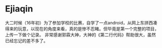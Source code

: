 # Ejiaqin
大二时候（16年初）为了参加学校的比赛，自学了一点android，从网上东拼西凑得来的玩意，以现在的角度来看，真的是惨不忍睹。但毕竟是第一个完整的项目，上传一下做个记录。 非常感谢郭霖大神，大神的《第二行代码》帮助很大，虽然已经忘记的差不多了。
